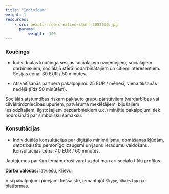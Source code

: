 ```yaml
---
title: "Indivīdam"
weight: 1
resources:
    - src: pexels-free-creative-stuff-5052530.jpg
      params:
          weight: -100
---
```


### Koučings

- Individuālās koučinga sesijas sociālajiem uzņēmējiem, sociālajiem darbiniekiem, sociālajā sfērā nodarbinātajiem un citiem interesentiem. Sesijas cena: 30 EUR / 50 minūtes.

- Atskaitīšanās partnera pakalpojumi. 25 EUR / mēnesī, viena tikšanās nedēļā (līdz 50 minūtēm).

Sociālās atstumtības riskam pakļauto grupu pārstāvjiem (vardarbības vai cilvēktirdzniecības upuriem, patvēruma meklētājiem, bijušajiem ieslodzītajiem, ilgstošajiem bezdarbniekiem u.c.) minētie pakalpojumi tiek nodrošināti par simbolisku samaksu. 


### Konsultācijas 

- Individuālās konsultācijas par digitālo minimālismu, domāšanas kļūdām, datos balstītu personīgo izaugsmi un jaunu ieradumu veidošanu. Konsultācijas cena: 40 EUR / 60 minūtes.

Jautājumus par šīm tēmām droši varat uzdot man arī sociālo tīklu profilos. 


**Darba valodas:** latviešu, krievu. 

Visi pakalpojumi pieejami tiešsaistē, izmantojot `Skype`, `WhatsApp` u.c. platformas.


